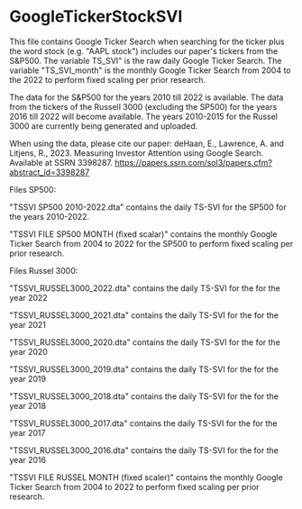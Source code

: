 # GoogleTickerStockSVI


This file contains Google Ticker Search when searching for the ticker plus the word stock (e.g. "AAPL stock") includes our paper's tickers from the S&P500. The variable TS_SVI" is the raw daily Google Ticker Search. The variable "TS_SVI_month" is the monthly Google Ticker Search from 2004 to the 2022 to perform fixed scaling per prior research. 

The data for the S&P500 for the years 2010  till 2022 is available. The data from the tickers of the Russell 3000 (excluding the SP500) for the years 2016 till 2022 will become available. The years 2010-2015 for the Russel 3000 are currently being generated and uploaded. 

When using the data, please cite our paper: deHaan, E., Lawrence, A. and Litjens, R., 2023. Measuring Investor Attention using Google Search. Available at SSRN 3398287. https://papers.ssrn.com/sol3/papers.cfm?abstract_id=3398287

Files SP500: 

"TSSVI SP500 2010-2022.dta" contains the daily TS-SVI for the SP500 for the years 2010-2022.

"TSSVI FILE SP500 MONTH (fixed scalar)" contains the monthly Google Ticker Search from 2004 to 2022 for the SP500 to perform fixed scaling per prior research.


Files Russel 3000:

"TSSVI_RUSSEL3000_2022.dta" contains the daily TS-SVI for the for the year 2022

"TSSVI_RUSSEL3000_2021.dta" contains the daily TS-SVI for the for the year 2021

"TSSVI_RUSSEL3000_2020.dta" contains the daily TS-SVI for the for the year 2020

"TSSVI_RUSSEL3000_2019.dta" contains the daily TS-SVI for the for the year 2019

"TSSVI_RUSSEL3000_2018.dta" contains the daily TS-SVI for the for the year 2018

"TSSVI_RUSSEL3000_2017.dta" contains the daily TS-SVI for the for the year 2017

"TSSVI_RUSSEL3000_2016.dta" contains the daily TS-SVI for the for the year 2016

"TSSVI FILE RUSSEL MONTH (fixed scaler)" contains the monthly Google Ticker Search from 2004 to 2022 to perform fixed scaling per prior research. 
